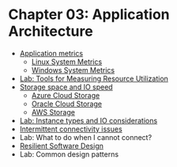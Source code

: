 # Chapter 03: Application Architecture

* [Application metrics](./ApplicationMetrics.md)
  * [Linux System Metrics](./LinuxSystemMetrics.md)
  * [Windows System Metrics](./WindowsSystemMetrics.md)
* [Lab: Tools for Measuring Resource Utilization](./SystemMetricsLab.md)
* [Storage space and IO speed](./StorageAndIOSpeed.md)
  * [Azure Cloud Storage](./AzureCloudStorage.md)
  * [Oracle Cloud Storage](./OracleCloudStorage.md)
  * [AWS Storage](https://aws.amazon.com/products/storage/)
* [Lab: Instance types and IO considerations](./InstanceTypeAndIOSpeedLab.md)
* [Intermittent connectivity issues](./IntermittentConnectivity.md)
* Lab: What to do when I cannot connect?
* [Resilient Software Design](Resilience.md)
* Lab: Common design patterns